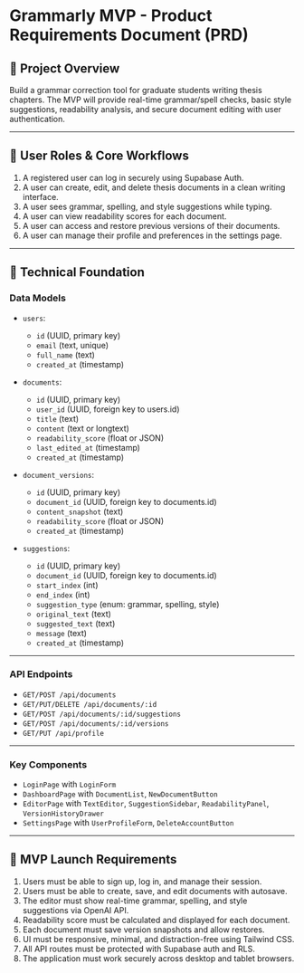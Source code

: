 # Grammarly MVP - Product Requirements Document (PRD)

## 📌 Project Overview
Build a grammar correction tool for graduate students writing thesis chapters. The MVP will provide real-time grammar/spell checks, basic style suggestions, readability analysis, and secure document editing with user authentication.

---

## 👤 User Roles & Core Workflows

1. A registered user can log in securely using Supabase Auth.  
2. A user can create, edit, and delete thesis documents in a clean writing interface.  
3. A user sees grammar, spelling, and style suggestions while typing.  
4. A user can view readability scores for each document.  
5. A user can access and restore previous versions of their documents.  
6. A user can manage their profile and preferences in the settings page.

---

## 🧱 Technical Foundation

### Data Models

- `users`:  
  - `id` (UUID, primary key)  
  - `email` (text, unique)  
  - `full_name` (text)  
  - `created_at` (timestamp)  

- `documents`:  
  - `id` (UUID, primary key)  
  - `user_id` (UUID, foreign key to users.id)  
  - `title` (text)  
  - `content` (text or longtext)  
  - `readability_score` (float or JSON)  
  - `last_edited_at` (timestamp)  
  - `created_at` (timestamp)  

- `document_versions`:  
  - `id` (UUID, primary key)  
  - `document_id` (UUID, foreign key to documents.id)  
  - `content_snapshot` (text)  
  - `readability_score` (float or JSON)  
  - `created_at` (timestamp)  

- `suggestions`:  
  - `id` (UUID, primary key)  
  - `document_id` (UUID, foreign key to documents.id)  
  - `start_index` (int)  
  - `end_index` (int)  
  - `suggestion_type` (enum: grammar, spelling, style)  
  - `original_text` (text)  
  - `suggested_text` (text)  
  - `message` (text)  
  - `created_at` (timestamp)  

---

### API Endpoints

- `GET/POST /api/documents`  
- `GET/PUT/DELETE /api/documents/:id`  
- `GET/POST /api/documents/:id/suggestions`  
- `GET/POST /api/documents/:id/versions`  
- `GET/PUT /api/profile`  

---

### Key Components

- `LoginPage` with `LoginForm`  
- `DashboardPage` with `DocumentList`, `NewDocumentButton`  
- `EditorPage` with `TextEditor`, `SuggestionSidebar`, `ReadabilityPanel`, `VersionHistoryDrawer`  
- `SettingsPage` with `UserProfileForm`, `DeleteAccountButton`  

---

## 🚀 MVP Launch Requirements

1. Users must be able to sign up, log in, and manage their session.  
2. Users must be able to create, save, and edit documents with autosave.  
3. The editor must show real-time grammar, spelling, and style suggestions via OpenAI API.  
4. Readability score must be calculated and displayed for each document.  
5. Each document must save version snapshots and allow restores.  
6. UI must be responsive, minimal, and distraction-free using Tailwind CSS.  
7. All API routes must be protected with Supabase auth and RLS.  
8. The application must work securely across desktop and tablet browsers.
